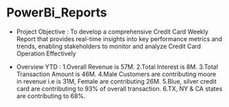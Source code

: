 # PowerBi_Reports

* Project Objective :
  To develop a comprehensive Credit Card Weekly Report that provides real-time insights into
  key performance metrics and trends, enabling stakeholders to monitor and analyze Credit Card Operation Effectively

* Overview YTD :
  1.Overall Revenue is 57M.
  2.Total Interest is 8M.
  3.Total Transaction Amount is 46M.
  4.Male Customers are contributing moore in revenue i.e is 31M, Female are contributing 26M.
  5.Blue, silver credit card are contributing to 93% of overall transaction.
  6.TX, NY & CA states are contributing to 68%.
